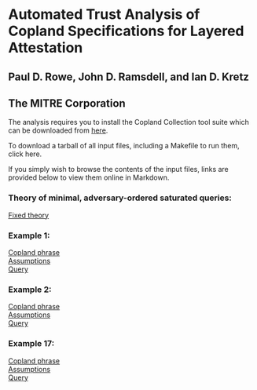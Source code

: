 # Automated Trust Analysis of Copland Specifications for Layered Attestation
## Paul D. Rowe, John D. Ramsdell, and Ian D. Kretz
## The MITRE Corporation

The analysis requires you to install the Copland Collection tool suite which can be downloaded from [here](https://ku-sldg.github.io/copland/software.html). 

To download a tarball of all input files, including a Makefile to run them, click here.

If you simply wish to browse the contents of the input files, links are provided below to view them online in Markdown.

### Theory of minimal, adversary-ordered saturated queries:
[Fixed theory](thy.md)

### Example 1:
[Copland phrase](bank1.md)   
[Assumptions](bank1_supps.md)   
[Query](bank1_query.md)   

### Example 2: 
[Copland phrase](bank2.md)   
[Assumptions](bank2_supps.md)   
[Query](bank2_query.md)   

### Example 17:
[Copland phrase](bank17.md)   
[Assumptions](bank17_supps.md)   
[Query](bank17_query.md)   

